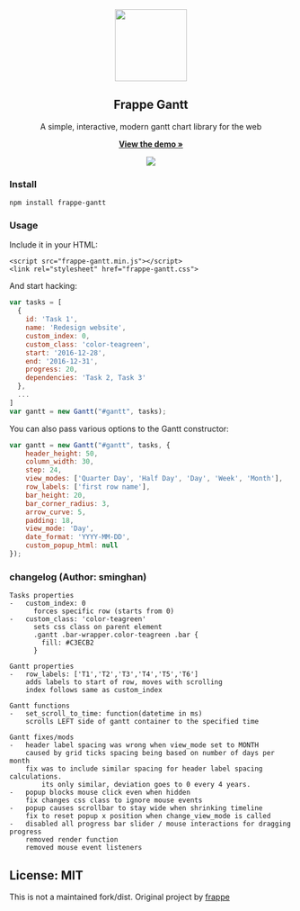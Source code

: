 <div align="center">
    <img src="https://github.com/frappe/design/blob/master/logos/logo-2019/frappe-gantt-logo.png" height="128">
    <h2>Frappe Gantt</h2>
    <p align="center">
        <p>A simple, interactive, modern gantt chart library for the web</p>
        <a href="https://frappe.github.io/gantt">
            <b>View the demo »</b>
        </a>
    </p>
</div>

<p align="center">
    <a href="https://frappe.github.io/gantt">
        <img src="https://cloud.githubusercontent.com/assets/9355208/21537921/4a38b194-cdbd-11e6-8110-e0da19678a6d.png">
    </a>
</p>

### Install
```
npm install frappe-gantt
```

### Usage
Include it in your HTML:
```
<script src="frappe-gantt.min.js"></script>
<link rel="stylesheet" href="frappe-gantt.css">
```

And start hacking:
```js
var tasks = [
  {
    id: 'Task 1',
    name: 'Redesign website',
    custom_index: 0,
    custom_class: 'color-teagreen',
    start: '2016-12-28',
    end: '2016-12-31',
    progress: 20,
    dependencies: 'Task 2, Task 3'
  },
  ...
]
var gantt = new Gantt("#gantt", tasks);
```

You can also pass various options to the Gantt constructor:
```js
var gantt = new Gantt("#gantt", tasks, {
    header_height: 50,
    column_width: 30,
    step: 24,
    view_modes: ['Quarter Day', 'Half Day', 'Day', 'Week', 'Month'],
    row_labels: ['first row name'],
    bar_height: 20,
    bar_corner_radius: 3,
    arrow_curve: 5,
    padding: 18,
    view_mode: 'Day',   
    date_format: 'YYYY-MM-DD',
    custom_popup_html: null
});
```

### changelog (Author: sminghan)
```
Tasks properties
-   custom_index: 0
      forces specific row (starts from 0)
-   custom_class: 'color-teagreen'
      sets css class on parent element 
      .gantt .bar-wrapper.color-teagreen .bar {
        fill: #C3ECB2
      }

Gantt properties
-   row_labels: ['T1','T2','T3','T4','T5','T6']
    adds labels to start of row, moves with scrolling
    index follows same as custom_index
    
Gantt functions
-   set_scroll_to_time: function(datetime in ms)
    scrolls LEFT side of gantt container to the specified time
    
Gantt fixes/mods
-   header label spacing was wrong when view_mode set to MONTH
    caused by grid ticks spacing being based on number of days per month
    fix was to include similar spacing for header label spacing calculations.
        its only similar, deviation goes to 0 every 4 years.
-   popup blocks mouse click even when hidden
    fix changes css class to ignore mouse events
-   popup causes scrollbar to stay wide when shrinking timeline
    fix to reset popup x position when change_view_mode is called
-   disabled all progress bar slider / mouse interactions for dragging progress
    removed render function
    removed mouse event listeners
```

License: MIT
------------------
This is not a maintained fork/dist. Original project by [frappe](https://github.com/frappe)
